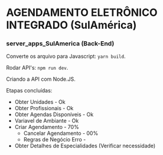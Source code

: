 # AGENDAMENTO ELETRÔNICO INTEGRADO (SulAmérica)
### server_apps_SulAmerica (Back-End)

Converte os arquivo para Javascript: ```yarn build```.

Rodar API's: ```npm run dev```.

Criando a API com Node.JS.

Etapas concluídas:

- Obter Unidades - Ok
- Obter Profissionais - Ok
- Obter Agendas Disponíveis - Ok
- Variavel de Ambiante - Ok
- Criar Agendamento - 70%
  - Cancelar Agendamento - 00%
  - Regras de Negócio Erro - 
- Obter Detalhes de Especialidades (Verificar necessidade)
  